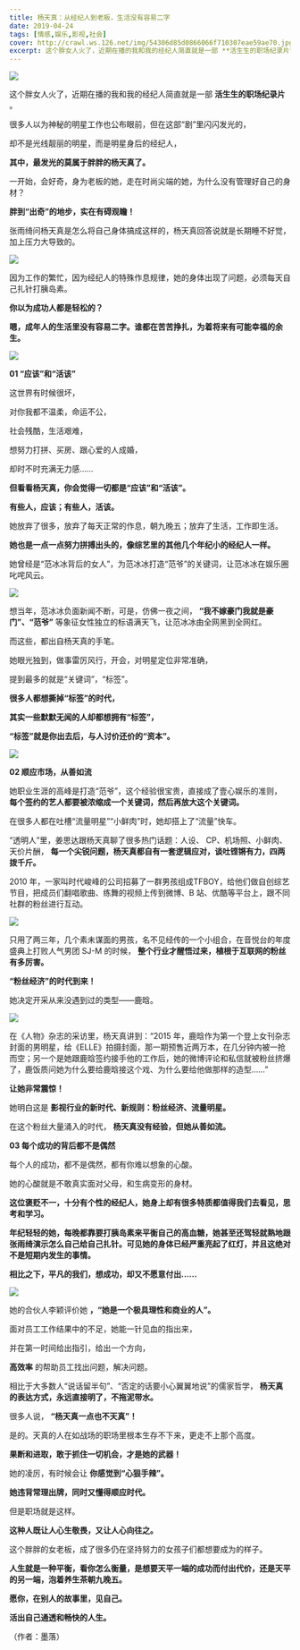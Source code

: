 ```yaml
---
title: 杨天真：从经纪人到老板，生活没有容易二字
date: 2019-04-24
tags: [情感,娱乐,影视,社会]
cover: http://crawl.ws.126.net/img/54306d85d0866066f710307eae59ae70.jpg
excerpt: 这个胖女人火了，近期在播的我和我的经纪人简直就是一部 **活生生的职场纪录片** 。很多人
---
```

![](http://crawl.ws.126.net/img/54306d85d0866066f710307eae59ae70.jpg)  

这个胖女人火了，近期在播的我和我的经纪人简直就是一部 **活生生的职场纪录片** 。

很多人以为神秘的明星工作也公布眼前，但在这部“剧”里闪闪发光的，

却不是光线靓丽的明星，而是明星身后的经纪人，

**其中，最发光的莫属于胖胖的杨天真了。**

一开始，会好奇，身为老板的她，走在时尚尖端的她，为什么没有管理好自己的身材？

**胖到“出奇”的地步，实在有碍观瞻！**

张雨绮问杨天真是怎么将自己身体搞成这样的，杨天真回答说就是长期睡不好觉，加上压力大导致的。

![](http://crawl.ws.126.net/img/2fde9df77d84f43e98381987f7f9e6f1.jpg)  

因为工作的繁忙，因为经纪人的特殊作息规律，她的身体出现了问题，必须每天自己扎针打胰岛素。

**你以为成功人都是轻松的？**

**嗯，成年人的生活里没有容易二字。谁都在苦苦挣扎，为着将来有可能幸福的余生。**

![](http://crawl.ws.126.net/img/025257afa355849ca0b8398295ff59b0.jpg)  

**01 “应该”和“活该”**

这世界有时候很坏，

对你我都不温柔，命运不公，

社会残酷，生活艰难，

想努力打拼、买房、跟心爱的人成婚，

却时不时充满无力感……

**但看看杨天真，你会觉得一切都是“应该”和“活该”。**

**有些人，应该；有些人，活该。**

她放弃了很多，放弃了每天正常的作息，朝九晚五；放弃了生活，工作即生活。

**她也是一点一点努力拼搏出头的，像综艺里的其他几个年纪小的经纪人一样。**

她曾经是“范冰冰背后的女人”，为范冰冰打造“范爷”的关键词，让范冰冰在娱乐圈叱咤风云。

![](http://crawl.ws.126.net/img/8bd15b00e73fd16aebb430ba9ecc3aef.jpg)  

想当年，范冰冰负面新闻不断，可是，仿佛一夜之间， **“我不嫁豪门我就是豪门”、“范爷”** 等象征女性独立的标语满天飞，让范冰冰由全网黑到全网红。

而这些，都出自杨天真的手笔。

她眼光独到，做事雷厉风行，开会，对明星定位非常准确，

提到最多的就是“关键词”，“标签”。

**很多人都想撕掉“标签”的时代，**

**其实一些默默无闻的人却都想拥有“标签”，**

**“标签”就是你出去后，与人讨价还价的“资本”。**

![](http://crawl.ws.126.net/img/7453faba717da5ac2083d8a3921c204a.jpg)  

**02 顺应市场，从善如流**

她职业生涯的高峰是打造“范爷”，这个经验很宝贵，直接成了壹心娱乐的准则， **每个签约的艺人都要被浓缩成一个关键词，然后再放大这个关键词。**

在很多人都在吐槽“流量明星”“小鲜肉”时，她却搭上了“流量”快车。

“透明人”里，姜思达跟杨天真聊了很多热门话题：人设、 CP、机场照、小鲜肉、天价片酬，
**每一个尖锐问题，杨天真都自有一套逻辑应对，谈吐铿锵有力，四两拨千斤。**

2010 年，一家叫时代峻峰的公司招募了一群男孩组成TFBOY，给他们做自创综艺节目，把成员们翻唱歌曲、练舞的视频上传到微博、B
站、优酷等平台上，跟不同社群的粉丝进行互动。

![](http://crawl.ws.126.net/img/17c8f024b88163e8dffcad20c20c5a71.jpg)  

只用了两三年，几个素未谋面的男孩，名不见经传的一个小组合，在音悦台的年度盛典上打败人气男团 SJ-M 的时候，
**整个行业才醒悟过来，植根于互联网的粉丝有多厉害。**

**“粉丝经济”的时代到来！**

她决定开采从来没遇到过的类型——鹿晗。

![](http://crawl.ws.126.net/img/93c15b0d59d354fb7d02ff44ea28d73c.jpg)  

在《人物》杂志的采访里，杨天真讲到：“2015
年，鹿晗作为第一个登上女刊杂志封面的男明星，给《ELLE》拍摄封面，那一期预售近两万本，在几分钟内被一抢而空；另一个是她跟鹿晗签约接手他的工作后，她的微博评论和私信就被粉丝挤爆了，鹿饭质问她为什么要给鹿晗接这个戏、为什么要给他做那样的造型……”

**让她非常震惊！**

她明白这是 **影视行业的新时代、新规则：粉丝经济、流量明星。**

在这个粉丝大量涌入的时代， **杨天真没有经验，但她从善如流。**

**03 每个成功的背后都不是偶然**

每个人的成功，都不是偶然，都有你难以想象的心酸。

她的心酸就是不敢真实面对父母，和生病变形的身材。

**这位褒贬不一，十分有个性的经纪人，她身上却有很多特质都值得我们去看见，思考和学习。**

**年纪轻轻的她，每晚都靠要打胰岛素来平衡自己的高血糖，她甚至还驾轻就熟地跟张雨绮演示怎么自己给自己扎针。可见她的身体已经严重亮起了红灯，并且这绝对不是短期内发生的事情。**

**相比之下，平凡的我们，想成功，却又不愿意付出......**

![](http://crawl.ws.126.net/img/ed1cb215b5f8ec02799d9bfa755298fb.jpg)  

她的合伙人李颖评价她 **，“她是一个极具理性和商业的人”。**

面对员工工作结果中的不足，她能一针见血的指出来，

并在第一时间给出指引，给出一个方向，

**高效率** 的帮助员工找出问题，解决问题。

相比于大多数人“说话留半句”、“否定的话要小心翼翼地说”的儒家哲学， **杨天真的表达方式，永远直接明了，不拖泥带水。**

很多人说， **“杨天真一点也不天真”！**

是的。天真的人在如战场的职场里根本生存不下来，更走不上那个高度。

**果断和进取，敢于抓住一切机会，才是她的武器！**

她的凌厉，有时候会让 **你感觉到“心狠手辣”。**

**她违背常理出牌，同时又懂得顺应时代。**

但是职场就是这样。

**这种人既让人心生敬畏，又让人心向往之。**

这个胖胖的女老板，成了很多仍在坚持努力的女孩子们都想要成为的样子。

**人生就是一种平衡，看你怎么衡量，是想要天平一端的成功而付出代价，还是天平的另一端，泡着养生茶朝九晚五。**

**愿你，在别人的故事里，见自己。**

**活出自己通透和畅快的人生。**

（作者：墨落）

